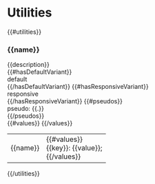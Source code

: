 # Utilities

<div class="">
    {{#utilities}}
    <div class="mb-16">
        <a name="{{name}}" class=""></a>
        <h3>{{name}}</h3>
        <div class="mb-4">{{description}}</div>
        <div class="mb-4 flex gap-2 flex-wrap">
            {{#hasDefaultVariant}}
            <div class="py-1 px-2 bg-gray-900 text-white text-xs rounded-lg">
                <span class="font-bold">default</span>
            </div>
            {{/hasDefaultVariant}}
            {{#hasResponsiveVariant}}
            <div class="py-1 px-2 bg-gray-700 text-white text-xs rounded-lg">
                <span class="font-bold">responsive</span>
            </div>
            {{/hasResponsiveVariant}}
            {{#pseudos}}
            <div class="py-1 px-2 bg-gray-200 text-xs rounded-lg">
                <span>pseudo: <span class="font-bold">{{.}}</span></span>
            </div>
            {{/pseudos}}
        </div>
        <div class="max-h-96 overflow-auto text-gray-500">
            <table class="w-full">
                {{#values}}
                <tr class="border border-gray-200 text-xs">
                    <td class="p-4 font-mono bg-gray-100 text-blue-600">
                        <span>{{name}}</span>
                    </td>
                    <td class="p-4 font-mono text-gray-800">
                        {{#values}}
                        <div class="mb-1">
                            <span class="text-indigo-700">{{key}}</span>: {{value}};
                        </div>
                        {{/values}}
                    </td>
                </tr>
                {{/values}}
            </table>
        </div>
    </div>
    {{/utilities}}
</div>
